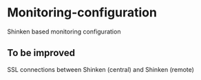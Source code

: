 # Monitoring-configuration
Shinken based monitoring configuration

## To be improved
 SSL connections between Shinken (central) and Shinken (remote)